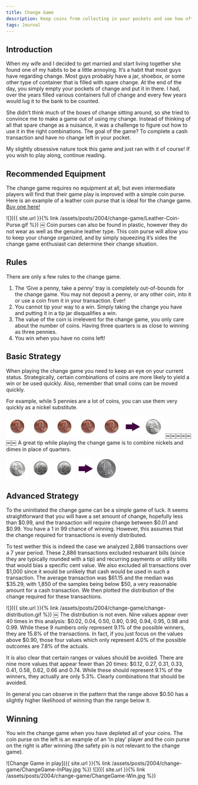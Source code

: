 ```yaml
---
title: Change Game
description: Keep coins from collecting in your pockets and see how often you can win!
tags: Journal
---
```


## Introduction

When my wife and I decided to get married and start living together she found one of my habits to be a little annoying. It’s a habit that most guys have regarding change. Most guys probably have a jar, shoebox, or some other type of container that is filled with spare change. At the end of the day, you simply empty your pockets of change and put it in there. I had, over the years filled various containers full of change and every few years would lug it to the bank to be counted.

She didn’t think much of the boxes of change sitting around, so she tried to convince me to make a game out of using my change. Instead of thinking of all that spare change as a nuisance, it was a challenge to figure out how to use it in the right combinations. The goal of the game? To complete a cash transaction and have no change left in your pocket.

My slightly obsessive nature took this game and just ran with it of course! If you wish to play along, continue reading.

## Recommended Equipment

The change game requires no equipment at all, but even intermediate players will find that their game play is improved with a simple coin purse. Here is an example of a leather coin purse that is ideal for the change game. [Buy one here!](http://www.leathersmithdesigns.com/leather-change-purses-coin-purses-wallets/)

![]({{ site.url }}{% link /assets/posts/2004/change-game/Leather-Coin-Purse.gif %})
￼
Coin purses can also be found in plastic, however they do not wear as well as the genuine leather type. This coin purse will allow you to keep your change organized, and by simply squeezing it’s sides the change game enthusiast can determine their change situation.

## Rules

There are only a few rules to the change game.

1. 	The ‘Give a penny, take a penny’ tray is completely out-of-bounds for the change game. You may not deposit a penny, or any other coin, into it or use a coin from it in your transaction. Ever!
2. 	You cannot tip your way to a win. Simply taking the change you have and putting it in a tip jar disqualifies a win.
3. 	The value of the coin is irrelevent for the change game, you only care about the number of coins. Having three quarters is as close to winning as three pennies.
4. 	You win when you have no coins left!

## Basic Strategy

When playing the change game you need to keep an eye on your current status. Strategically, certain combinations of coins are more likely to yield a win or be used quickly. Also, remember that small coins can be moved quickly.

For example, while 5 pennies are a lot of coins, you can use them very quickly as a nickel substitute.

![Penny][] ![Penny][] ![Penny][] ![Penny][] ![Penny][] ![Right Arrow][] ![Nickel][]
￼￼￼￼￼ ￼￼
A great tip while playing the change game is to combine nickels and dimes in place of quarters.

![Nickel][] ![Dime][] ![Dime][] ![Right Arrow][] ![Quarter][]

## Advanced Strategy

To the uninitiated the change game can be a simple game of luck. It seems straightforward that you will have a set amount of change, hopefully less than $0.99, and the transaction will require change between $0.01 and $0.99. You have a 1 in 99 chance of winning. However, this assumes that the change required for transactions is evenly distributed.

To test wether this is indeed the case we analyzed 2,886 transactions over a 7 year period. These 2,886 transactions excluded restuarant bills (since they are typically rounded with a tip) and recurring payments or utility bills that would bias a specific cent value. We also excluded all transactions over $1,000 since it would be unlikely that cash would be used in such a transaction. The average transaction was $61.15 and the median was $35.29, with 1,850 of the samples being below $50, a very reasonable amount for a cash transaction. We then plotted the distribution of the change required for these transactions.

![]({{ site.url }}{% link /assets/posts/2004/change-game/change-distribution.gif %})
￼
The distribution is not even. Nine values appear over 40 times in this analysis: $0.02, 0.04, 0.50, 0.80, 0.90, 0.94, 0.95, 0.98 and 0.99. While these 9 numbers only represent 9.1% of the possible winners, they are 15.8% of the transactions. In fact, if you just focus on the values above $0.90, those four values which only represent 4.0% of the possible outcomes are 7.8% of the actuals.

It is also clear that certain ranges or values should be avoided. There are nine more values that appear fewer than 20 times: $0.12, 0.27, 0.31, 0.33, 0.41, 0.58, 0.62, 0.66 and 0.74. While these should represent 9.1% of the winners, they actually are only 5.3%. Clearly combinations that should be avoided.

In general you can observe in the pattern that the range above $0.50 has a slightly higher likelihood of winning than the range below it.

## Winning

You win the change game when you have depleted all of your coins. The coin purse on the left is an example of an ‘in play’ player and the coin purse on the right is after winning (the safety pin is not relevant to the change game).

![Change Game in play]({{ site.url }}{% link /assets/posts/2004/change-game/ChangeGame-InPlay.jpg %})
![]({{ site.url }}{% link /assets/posts/2004/change-game/ChangeGame-Win.jpg %})

[penny]: /assets/posts/2004/change-game/penny.gif
[right arrow]: /assets/posts/2004/change-game/arrow.gif
[nickel]: /assets/posts/2004/change-game/nickel.gif
[dime]: /assets/posts/2004/change-game/dime.gif
[quarter]: /assets/posts/2004/change-game/quarter.gif